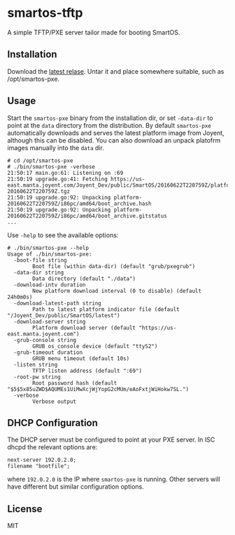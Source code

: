 smartos-tftp
============

A simple TFTP/PXE server tailor made for booting SmartOS.

Installation
------------

Download the [latest relase](https://github.com/calmh/smartos-pxe/releases).
Untar it and place somewhere suitable, such as /opt/smartos-pxe.

Usage
-----

Start the `smartos-pxe` binary from the installation dir, or set `-data-dir`
to point at the `data` directory from the distribution. By default
`smartos-pxe` automatically downloads and serves the latest platform image
from Joyent, although this can be disabled. You can also download an unpack
platofrm images manually into the `data` dir.

```text
# cd /opt/smartos-pxe
# ./bin/smartos-pxe -verbose
21:50:17 main.go:61: Listening on :69
21:50:19 upgrade.go:41: Fetching https://us-east.manta.joyent.com/Joyent_Dev/public/SmartOS/20160622T220759Z/platform-20160622T220759Z.tgz
21:50:19 upgrade.go:92: Unpacking platform-20160622T220759Z/i86pc/amd64/boot_archive.hash
21:50:19 upgrade.go:92: Unpacking platform-20160622T220759Z/i86pc/amd64/boot_archive.gitstatus
...
```

Use `-help` to see the available options:

```text
# ./bin/smartos-pxe --help
Usage of ./bin/smartos-pxe:
  -boot-file string
    	Boot file (within data-dir) (default "grub/pxegrub")
  -data-dir string
    	Data directory (default "./data")
  -download-intv duration
    	New platform download interval (0 to disable) (default 24h0m0s)
  -download-latest-path string
    	Path to latest platform indicator file (default "/Joyent_Dev/public/SmartOS/latest")
  -download-server string
    	Platform download server (default "https://us-east.manta.joyent.com")
  -grub-console string
    	GRUB os_console device (default "ttyS2")
  -grub-timeout duration
    	GRUB menu timeout (default 10s)
  -listen string
    	TFTP listen address (default ":69")
  -root-pw string
    	Root password hash (default "$5$5x85uZWD$AQUMEs1UiMwXcjWjYopG2cMUm/eAoFxtjWiHokw7SL.")
  -verbose
    	Verbose output
```

DHCP Configuration
------------------

The DHCP server must be configured to point at your PXE server. In ISC dhcpd
the relevant options are:

```
next-server 192.0.2.0;
filename "bootfile";
```

where `192.0.2.0` is the IP where `smartos-pxe` is running. Other servers
will have different but similar configuration options.

License
-------

MIT
